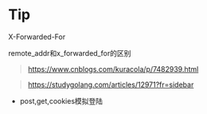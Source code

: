
# Tip

X-Forwarded-For

remote_addr和x_forwarded_for的区别

> https://www.cnblogs.com/kuracola/p/7482939.html

> https://studygolang.com/articles/12971?fr=sidebar

* post,get,cookies模拟登陆

